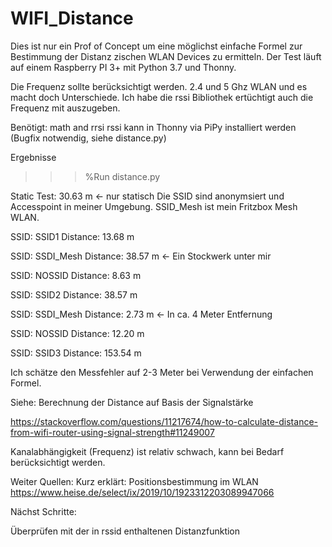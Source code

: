 # WIFI_Distance

Dies ist nur ein Prof of Concept um eine möglichst einfache Formel zur Bestimmung der Distanz 
zischen WLAN Devices zu ermitteln. 
Der Test läuft auf einem Raspberry PI 3+ mit Python 3.7 und Thonny. 

Die Frequenz sollte berücksichtigt werden. 2.4 und 5 Ghz WLAN und es macht doch Unterschiede. 
Ich habe die rssi Bibliothek ertüchtigt auch die Frequenz mit auszugeben. 

Benötigt:  math and rrsi 
rssi kann in Thonny via PiPy installiert werden (Bugfix notwendig, siehe distance.py) 

Ergebnisse  

>>> %Run distance.py

Static Test: 30.63 m <- nur statisch 
Die SSID sind anonymsiert und Accesspoint in meiner Umgebung. 
SSID_Mesh ist mein Fritzbox Mesh WLAN. 

SSID:  SSID1  Distance: 13.68 m

SSID:  SSDI_Mesh  Distance: 38.57 m <- Ein Stockwerk unter mir 

SSID:  NOSSID   Distance: 8.63 m

SSID:  SSID2  Distance: 38.57 m

SSID:  SSDI_Mesh  Distance: 2.73 m <- In ca. 4 Meter Entfernung 

SSID:  NOSSID  Distance: 12.20 m 

SSID:  SSID3  Distance: 153.54 m

Ich schätze den Messfehler auf 2-3 Meter bei Verwendung der einfachen Formel. 

Siehe: 
Berechnung der Distance auf Basis der Signalstärke

https://stackoverflow.com/questions/11217674/how-to-calculate-distance-from-wifi-router-using-signal-strength#11249007

Kanalabhängigkeit (Frequenz) ist relativ schwach, kann bei Bedarf berücksichtigt werden. 

Weiter Quellen: 
Kurz erklärt: Positionsbestimmung im WLAN
https://www.heise.de/select/ix/2019/10/1923312203089947066

Nächst Schritte:

Überprüfen mit der in rssid enthaltenen Distanzfunktion



